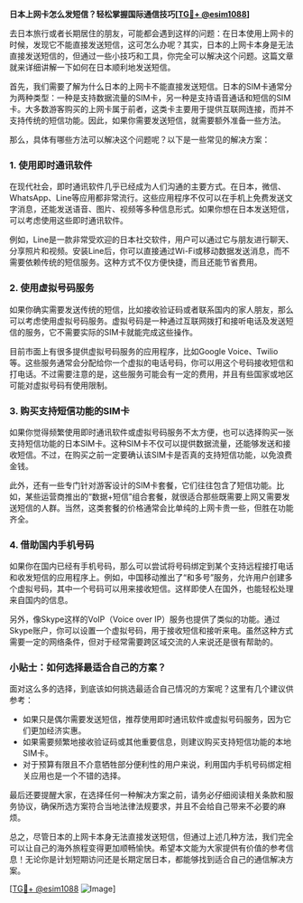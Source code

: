 **日本上网卡怎么发短信？轻松掌握国际通信技巧[[TG💪+ @esim1088](https://t.me/s/esim1088)]**

去日本旅行或者长期居住的朋友，可能都会遇到这样的问题：在日本使用上网卡的时候，发现它不能直接发送短信，这可怎么办呢？其实，日本的上网卡本身是无法直接发送短信的，但通过一些小技巧和工具，你完全可以解决这个问题。这篇文章就来详细讲解一下如何在日本顺利地发送短信。

首先，我们需要了解为什么日本的上网卡不能直接发送短信。日本的SIM卡通常分为两种类型：一种是支持数据流量的SIM卡，另一种是支持语音通话和短信的SIM卡。大多数游客购买的上网卡属于前者，这类卡主要用于提供互联网连接，而并不支持传统的短信功能。因此，如果你需要发送短信，就需要额外准备一些方法。

那么，具体有哪些方法可以解决这个问题呢？以下是一些常见的解决方案：

### 1. 使用即时通讯软件

在现代社会，即时通讯软件几乎已经成为人们沟通的主要方式。在日本，微信、WhatsApp、Line等应用都非常流行。这些应用程序不仅可以在手机上免费发送文字消息，还能发送语音、图片、视频等多种信息形式。如果你想在日本发送短信，可以考虑使用这些即时通讯软件。

例如，Line是一款非常受欢迎的日本社交软件，用户可以通过它与朋友进行聊天、分享照片和视频。安装Line后，你可以直接通过Wi-Fi或移动数据发送消息，而不需要依赖传统的短信服务。这种方式不仅方便快捷，而且还能节省费用。

### 2. 使用虚拟号码服务

如果你确实需要发送传统的短信，比如接收验证码或者联系国内的家人朋友，那么可以考虑使用虚拟号码服务。虚拟号码是一种通过互联网拨打和接听电话及发送短信的服务，它不需要实际的SIM卡就能完成这些操作。

目前市面上有很多提供虚拟号码服务的应用程序，比如Google Voice、Twilio等。这些服务通常会分配给你一个虚拟的电话号码，你可以用这个号码接收短信和打电话。不过需要注意的是，这些服务可能会有一定的费用，并且有些国家或地区可能对虚拟号码有使用限制。

### 3. 购买支持短信功能的SIM卡

如果你觉得频繁使用即时通讯软件或虚拟号码服务不太方便，也可以选择购买一张支持短信功能的日本SIM卡。这种SIM卡不仅可以提供数据流量，还能够发送和接收短信。不过，在购买之前一定要确认该SIM卡是否真的支持短信功能，以免浪费金钱。

此外，还有一些专门针对游客设计的SIM卡套餐，它们往往包含了短信功能。比如，某些运营商推出的“数据+短信”组合套餐，就很适合那些既需要上网又需要发送短信的人群。当然，这类套餐的价格通常会比单纯的上网卡贵一些，但胜在功能齐全。

### 4. 借助国内手机号码

如果你在国内已经有手机号码，那么可以尝试将号码绑定到某个支持远程接打电话和收发短信的应用程序上。例如，中国移动推出了“和多号”服务，允许用户创建多个虚拟号码，其中一个号码可以用来接收短信。这样即使人在国外，也能轻松处理来自国内的信息。

另外，像Skype这样的VoIP（Voice over IP）服务也提供了类似的功能。通过Skype账户，你可以设置一个虚拟号码，用于接收短信和接听来电。虽然这种方式需要一定的网络条件，但对于经常需要跨区域交流的人来说还是很有帮助的。

### 小贴士：如何选择最适合自己的方案？

面对这么多的选择，到底该如何挑选最适合自己情况的方案呢？这里有几个建议供参考：

- 如果只是偶尔需要发送短信，推荐使用即时通讯软件或虚拟号码服务，因为它们更加经济实惠。
- 如果需要频繁地接收验证码或其他重要信息，则建议购买支持短信功能的本地SIM卡。
- 对于预算有限且不介意牺牲部分便利性的用户来说，利用国内手机号码绑定相关应用也是一个不错的选择。

最后还要提醒大家，在选择任何一种解决方案之前，请务必仔细阅读相关条款和服务协议，确保所选方案符合当地法律法规要求，并且不会给自己带来不必要的麻烦。

总之，尽管日本的上网卡本身无法直接发送短信，但通过上述几种方法，我们完全可以让自己的海外旅程变得更加顺畅愉快。希望本文能为大家提供有价值的参考信息！无论你是计划短期访问还是长期定居日本，都能够找到适合自己的通信解决方案。

[[TG💪+ @esim1088](https://t.me/s/esim1088) ![Image](https://i.postimg.cc/4NQfJmqS/Snipaste-2025-05-13-00-14-12.png)]